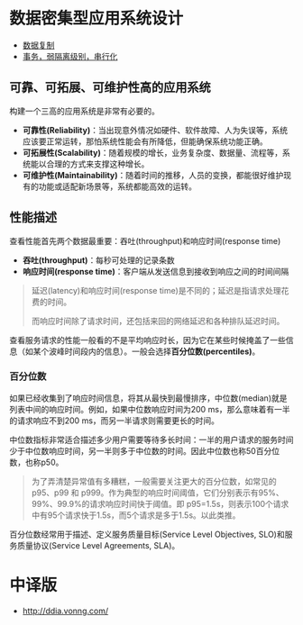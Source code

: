 # 数据密集型应用系统设计

- [数据复制](data-dulplcation.md)
- [事务，弱隔离级别，串行化](transaction.md)

## 可靠、可拓展、可维护性高的应用系统

构建一个三高的应用系统是非常有必要的。

- **可靠性(Reliability)**：当出现意外情况如硬件、软件故障、人为失误等，系统应该要正常运转，那怕系统性能会有所降低，但能确保系统功能正确。
- **可拓展性(Scalability)**：随着规模的增长，业务复杂度、数据量、流程等，系统能以合理的方式来支撑这种增长。
- **可维护性(Maintainability)**：随着时间的推移，人员的变换，都能很好维护现有的功能或适配新场景等，系统都能高效的运转。

## 性能描述

查看性能首先两个数据最重要：吞吐(throughput)和响应时间(response time)

- **吞吐(throughput)**：每秒可处理的记录条数
- **响应时间(response time)**：客户端从发送信息到接收到响应之间的时间间隔

> 延迟(latency)和响应时间(response time)是不同的；延迟是指请求处理花费的时间。
>
> 而响应时间除了请求时间，还包括来回的网络延迟和各种排队延迟时间。

查看服务请求的性能一般看的不是平均响应时长，因为它在某些时候掩盖了一些信息（如某个波峰时间段内的信息）。一般会选择**百分位数(percentiles)**。

### 百分位数

如果已经收集到了响应时间信息，将其从最快到最慢排序，中位数(median)就是列表中间的响应时间。例如，如果中位数响应时间为200 ms，那么意味着有一半的请求响应不到200 ms，而另一半请求则需要更长的时间。

中位数指标非常适合描述多少用户需要等待多长时间：一半的用户请求的服务时间少于中位数响应时间，另一半则多于中位数的时间。因此中位数也称50百分位数，也称p50。

> 为了弄清楚异常值有多糟糕，一般需要关注更大的百分位数，如常见的 p95、p99 和 p999。作为典型的响应时间阈值，它们分别表示有95%、99%、99.9%的请求响应时间快于阈值。即 p95=1.5s，则表示100个请求中有95个请求快于1.5s，而5个请求是多于1.5s。以此类推。

百分位数经常用于描述、定义服务质量目标(Service Level Objectives, SLO)和服务质量协议(Service Level Agreements, SLA)。

# 中译版
- http://ddia.vonng.com/

